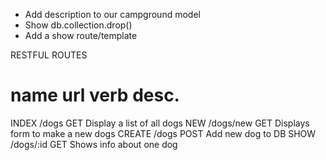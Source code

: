 * Add description to our campground model
* Show db.collection.drop()
* Add a show route/template

RESTFUL ROUTES

name    url         verb      desc.
========================================================
INDEX   /dogs       GET       Display a list of all dogs
NEW     /dogs/new   GET       Displays form to make a new dogs
CREATE  /dogs       POST      Add new dog to DB
SHOW    /dogs/:id   GET       Shows info about one dog